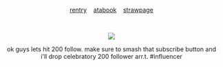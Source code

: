 <p align="center">
  <a href="https://rentry.co/holyspawn"> rentry</a>  ‎ ‎ ‎  <a href="https://tokki.atabook.org"> atabook</a>  ‎ ‎ ‎  <a href="https://fated.straw.page"> strawpage</a>
  </p>
‎ ‎ 
<p align="center">
  <img src="https://files.catbox.moe/6syzr3.png">
</p>
<p align="center">
  ok guys lets hit 200 follow. make sure to smash that subscribe button and i'll drop celebratory 200 follower arr.t. #influencer
</p>
